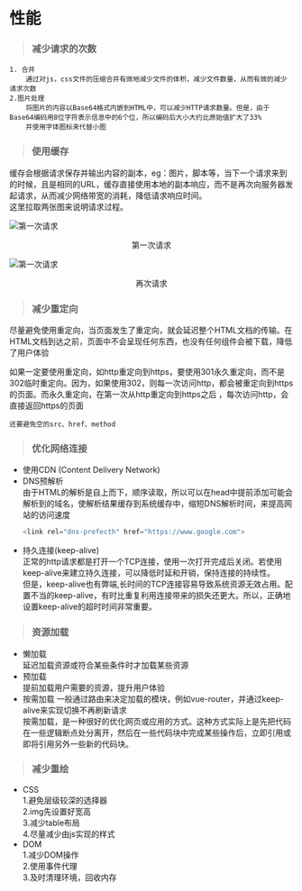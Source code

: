 # 性能



> ### 减少请求的次数 

    1. 合并
        通过对js，css文件的压缩合并有效地减少文件的体积，减少文件数量，从而有效的减少请求次数
    2.图片处理
        将图片的内容以Base64格式内嵌到HTML中，可以减少HTTP请求数量。但是，由于Base64编码用8位字符表示信息中的6个位，所以编码后大小大约比原始值扩大了33%  
        并使用字体图标来代替小图

> ### 使用缓存

缓存会根据请求保存并输出内容的副本，eg：图片，脚本等，当下一个请求来到的时候，且是相同的URL，缓存直接使用本地的副本响应，而不是再次向服务器发起请求，从而减少网络带宽的消耗，降低请求响应时间。  
这里拉取两张图来说明请求过程。

![第一次请求](https://user-gold-cdn.xitu.io/2018/5/28/163a30da286b56f5?imageView2/0/w/1280/h/960/format/webp/ignore-error/1)

<center>第一次请求</center>

![第一次请求](https://user-gold-cdn.xitu.io/2018/5/28/163a30d9a369b2a6?imageView2/0/w/1280/h/960/format/webp/ignore-error/1)

<center>再次请求</center>

> ### 减少重定向

尽量避免使用重定向，当页面发生了重定向，就会延迟整个HTML文档的传输。在HTML文档到达之前，页面中不会呈现任何东西，也没有任何组件会被下载，降低了用户体验  

如果一定要使用重定向，如http重定向到https，要使用301永久重定向，而不是302临时重定向。因为，如果使用302，则每一次访问http，都会被重定向到https的页面。而永久重定向，在第一次从http重定向到https之后 ，每次访问http，会直接返回https的页面

    还要避免空的src、href、method

> ### 优化网络连接

- 使用CDN (Content Delivery Network)
- DNS预解析  
    由于HTML的解析是自上而下，顺序读取，所以可以在head中提前添加可能会解析到的域名，使解析结果缓存到系统缓存中，缩短DNS解析时间，来提高网站的访问速度
    ```javascript
    <link rel="dns-prefecth" href="https://www.google.com">
    ```
- 持久连接(keep-alive)  
    正常的http请求都是打开一个TCP连接，使用一次打开完成后关闭。若使用keep-alive来建立持久连接，可以降低时延和开销，保持连接的持续性。  
    但是，keep-alive也有弊端,长时间的TCP连接容易导致系统资源无效占用。配置不当的keep-alive，有时比重复利用连接带来的损失还更大。所以，正确地设置keep-alive的超时时间非常重要。

> ### 资源加载
- 懒加载  
    延迟加载资源或符合某些条件时才加载某些资源
- 预加载  
    提前加载用户需要的资源，提升用户体验
- 按需加载
    一般通过路由来决定加载的模块，例如vue-router，并通过keep-alive来实现切换不再刷新请求  
    按需加载，是一种很好的优化网页或应用的方式。这种方式实际上是先把代码在一些逻辑断点处分离开，然后在一些代码块中完成某些操作后，立即引用或即将引用另外一些新的代码块。

> ### 减少重绘
- CSS  
    1.避免层级较深的选择器  
    2.img先设置好宽高  
    3.减少table布局  
    4.尽量减少由js实现的样式
- DOM  
    1.减少DOM操作  
    2.使用事件代理  
    3.及时清理环境，回收内存
